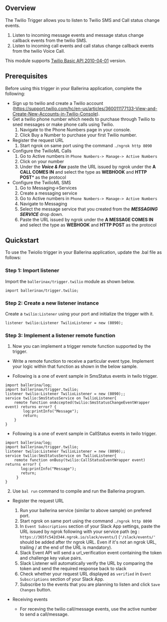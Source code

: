 ## Overview

The Twilio Trigger allows you to listen to Twilio SMS and Call status change events.
1. Listen to incoming message events and message status change callback events from the twilio SMS.
2. Listen to incoming call events and call status change callback events from the twilio Voice Call.

This module supports [Twilio Basic API 2010-04-01](https://www.twilio.com/docs/all) version.

## Prerequisites
Before using this trigger in your Ballerina application, complete the following:

* Sign up to twilio and create a Twilio account (https://support.twilio.com/hc/en-us/articles/360011177133-View-and-Create-New-Accounts-in-Twilio-Console).
* Get a twilio phone number which needs to purchase through Twilio to sned messages or make phone calls using Twilio.
    1. Navigate to the Phone Numbers page in your console.
    2. Click Buy a Number to purchase your first Twilio number.
* Register the request URL
    1. Start ngrok on same port using the command ``` ./ngrok http 8090 ```
* Configure the TwilioML Calls 
    1. Go to Active numbers in ```Phone Numbers-> Manage-> Active Numbers```
    2. Click on your number
    3. Under the ***Voice & Fax*** paste the URL issued by ngrok under the **A CALL COMES IN** and select the type as **WEBHOOK** and **HTTP POST*** as the protocol
* Configure the TwilioML SMS 
    1. Go to Messaging->Services
    2. Create a messaging service
    3. Go to Active numbers in ```Phone Numbers-> Manage-> Active Numbers```
    3. Navigate to Messaging 
    4. Select the message service that you created from the ***MESSAGING SERVICE*** drop down. 
    5. Paste the URL issued by ngrok under the **A MESSAGE COMES IN** and select the type as **WEBHOOK** and **HTTP POST** as the protocol

## Quickstart
To use the Twiolio trigger in your Ballerina application, update the .bal file as follows:

### Step 1: Import listener
Import the `ballerinax/trigger.twilio` module as shown below.
```ballerina
import ballerinax/trigger.twilio;
```

### Step 2: Create a new listener instance
Create a `twilio:Listener` using your port and initialize the trigger with it.
```ballerina
listener twilio:Listener TwilioListener = new (8090);
```

### Step 3: Implement a listener remote function
1. Now you can implement a trigger remote function supported by the trigger.

* Write a remote function to receive a particular event type. Implement your logic within that function as shown in the below sample.

* Following is a one of event sample in SmsStatus events in twilo trigger.
```ballerina
import ballerina/log;
import ballerinax/trigger.twilio;
listener twilio:Listener TwilioListener = new (8090);;
service twilio:SmsStatusService on TwilioListener{
    remote function onAccepted(twilio:SmsStatusChangeEventWrapper event) returns error? {
        log:printInfo("Message");
        return;
    }
}
```
* Following is a one of event sample in CallStatus events in twilo trigger.
```ballerina
import ballerina/log;
import ballerinax/trigger.twilio;
listener twilio:Listener TwilioListener = new (8090);;
service twilio:SmsStatusService on TwilioListener{
    remote function onBusy(twilio:CallStatusEventWrapper event) returns error? {
       log:printInfo("Message");
       return;
     }
}
```
2. Use `bal run` command to compile and run the Ballerina program.

* Register the request URL
    1. Run your ballerina service (similar to above sample) on prefered port.
    2. Start ngrok on same port using the command ``` ./ngrok http 8090 ```
    3. In `Event Subscriptions` section of your Slack App settings, paste the URL issued by ngrok following with your service path (eg : ```https://365fc542d344.ngrok.io/slack/events/```) (`'/slack/events/'` should be added after thr ngrok URL. Even if it's not an ngrok URL, trailing / at the end of the URL is mandatory).
    4. Slack Event API will send a url_verification event containing the token and challenge key value pairs.
    5. Slack Listener will automatically verify the URL by comparing the token and send the required response back to slack
    6. Check whether your request URL displayed as `verified` in `Event Subscriptions` section of your Slack App.
    7. Subscribe to the events that you are planning to listen and click `Save Changes` button.

* Receiving events
    * For receving the twilio call/message events, use the active number to send a call/message.
